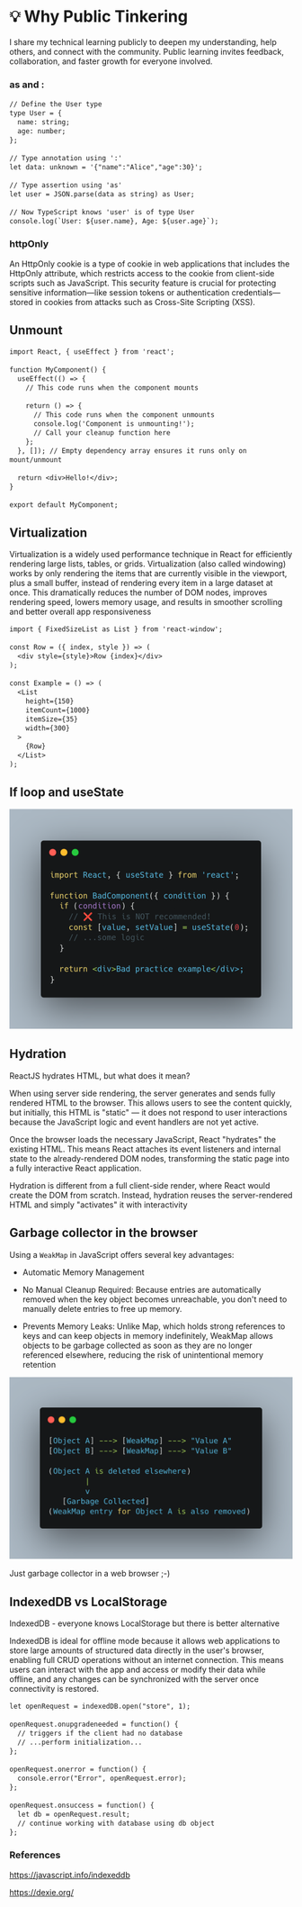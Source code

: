 # 💡 Why Public Tinkering

I share my technical learning publicly to deepen my understanding, help others, and connect with the community. Public learning invites feedback, collaboration, and faster growth for everyone involved.

### as and :

```
// Define the User type
type User = {
  name: string;
  age: number;
};

// Type annotation using ':'
let data: unknown = '{"name":"Alice","age":30}';

// Type assertion using 'as'
let user = JSON.parse(data as string) as User;

// Now TypeScript knows 'user' is of type User
console.log(`User: ${user.name}, Age: ${user.age}`);
```

### httpOnly

An HttpOnly cookie is a type of cookie in web applications that includes the HttpOnly attribute, which restricts access to the cookie from client-side scripts such as JavaScript. This security feature is crucial for protecting sensitive information—like session tokens or authentication credentials—stored in cookies from attacks such as Cross-Site Scripting (XSS).

## Unmount

```
import React, { useEffect } from 'react';

function MyComponent() {
  useEffect(() => {
    // This code runs when the component mounts

    return () => {
      // This code runs when the component unmounts
      console.log('Component is unmounting!');
      // Call your cleanup function here
    };
  }, []); // Empty dependency array ensures it runs only on mount/unmount

  return <div>Hello!</div>;
}

export default MyComponent;
```

## Virtualization

Virtualization is a widely used performance technique in React for efficiently rendering large lists, tables, or grids. Virtualization (also called windowing) works by only rendering the items that are currently visible in the viewport, plus a small buffer, instead of rendering every item in a large dataset at once. This dramatically reduces the number of DOM nodes, improves rendering speed, lowers memory usage, and results in smoother scrolling and better overall app responsiveness

```
import { FixedSizeList as List } from 'react-window';

const Row = ({ index, style }) => (
  <div style={style}>Row {index}</div>
);

const Example = () => (
  <List
    height={150}
    itemCount={1000}
    itemSize={35}
    width={300}
  >
    {Row}
  </List>
);
```

## If loop and useState

![ifloop](./resources/ifloop.png)

## Hydration

ReactJS hydrates HTML, but what does it mean?

When using server side rendering, the server generates and sends fully rendered HTML to the browser. This allows users to see the content quickly, but initially, this HTML is "static" — it does not respond to user interactions because the JavaScript logic and event handlers are not yet active.

Once the browser loads the necessary JavaScript, React "hydrates" the existing HTML. This means React attaches its event listeners and internal state to the already-rendered DOM nodes, transforming the static page into a fully interactive React application.

Hydration is different from a full client-side render, where React would create the DOM from scratch. Instead, hydration reuses the server-rendered HTML and simply "activates" it with interactivity



## Garbage collector in the browser

Using a `WeakMap` in JavaScript offers several key advantages:

- Automatic Memory Management

- No Manual Cleanup Required: Because entries are automatically removed when the key object becomes unreachable, you don't need to manually delete entries to free up memory.
- Prevents Memory Leaks: Unlike Map, which holds strong references to keys and can keep objects in memory indefinitely, WeakMap allows objects to be garbage collected as soon as they are no longer referenced elsewhere, reducing the risk of unintentional memory retention

![weakmap](./resources/weakmap.png)

Just garbage collector in a web browser ;-)

## IndexedDB vs LocalStorage

IndexedDB - everyone knows LocalStorage but there is better alternative

IndexedDB is ideal for offline mode because it allows web applications to store large amounts of structured data directly in the user's browser, enabling full CRUD operations without an internet connection. This means users can interact with the app and access or modify their data while offline, and any changes can be synchronized with the server once connectivity is restored.


```
let openRequest = indexedDB.open("store", 1);

openRequest.onupgradeneeded = function() {
  // triggers if the client had no database
  // ...perform initialization...
};

openRequest.onerror = function() {
  console.error("Error", openRequest.error);
};

openRequest.onsuccess = function() {
  let db = openRequest.result;
  // continue working with database using db object
};
```
### References

https://javascript.info/indexeddb

https://dexie.org/
